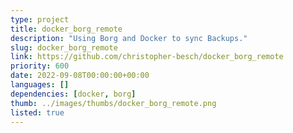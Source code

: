 ```yaml
---
type: project
title: docker_borg_remote
description: "Using Borg and Docker to sync Backups."
slug: docker_borg_remote
link: https://github.com/christopher-besch/docker_borg_remote
priority: 600
date: 2022-09-08T00:00:00+00:00
languages: []
dependencies: [docker, borg]
thumb: ../images/thumbs/docker_borg_remote.png
listed: true
---
```


